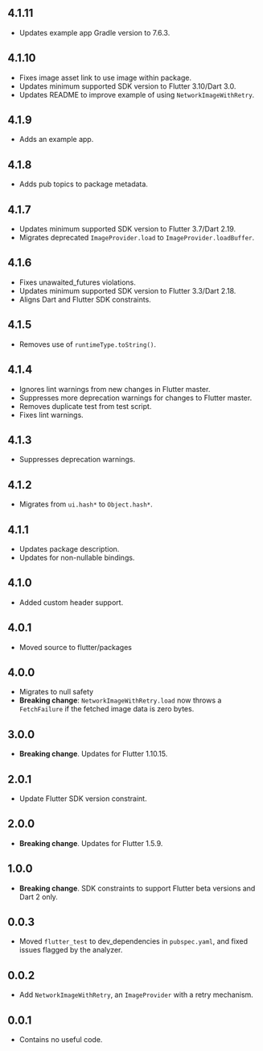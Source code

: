 ## 4.1.11

* Updates example app Gradle version to 7.6.3.

## 4.1.10

* Fixes image asset link to use image within package.
* Updates minimum supported SDK version to Flutter 3.10/Dart 3.0.
* Updates README to improve example of using `NetworkImageWithRetry`.

## 4.1.9

* Adds an example app.

## 4.1.8

* Adds pub topics to package metadata.
## 4.1.7

* Updates minimum supported SDK version to Flutter 3.7/Dart 2.19.
* Migrates deprecated `ImageProvider.load` to `ImageProvider.loadBuffer`.

## 4.1.6

* Fixes unawaited_futures violations.
* Updates minimum supported SDK version to Flutter 3.3/Dart 2.18.
* Aligns Dart and Flutter SDK constraints.

## 4.1.5

* Removes use of `runtimeType.toString()`.

## 4.1.4

* Ignores lint warnings from new changes in Flutter master.
* Suppresses more deprecation warnings for changes to Flutter master.
* Removes duplicate test from test script.
* Fixes lint warnings.

## 4.1.3

* Suppresses deprecation warnings.

## 4.1.2

* Migrates from `ui.hash*` to `Object.hash*`.

## 4.1.1

* Updates package description.
* Updates for non-nullable bindings.

## 4.1.0

- Added custom header support.

## 4.0.1

- Moved source to flutter/packages

## 4.0.0

- Migrates to null safety
- **Breaking change**: `NetworkImageWithRetry.load` now throws a `FetchFailure` if the fetched image data is zero bytes.

## 3.0.0

* **Breaking change**. Updates for Flutter 1.10.15.

## 2.0.1

- Update Flutter SDK version constraint.

## 2.0.0

* **Breaking change**. Updates for Flutter 1.5.9.

## 1.0.0

* **Breaking change**. SDK constraints to support Flutter beta versions and Dart 2 only.

## 0.0.3

- Moved `flutter_test` to dev_dependencies in `pubspec.yaml`, and fixed issues
flagged by the analyzer.

## 0.0.2

- Add `NetworkImageWithRetry`, an `ImageProvider` with a retry mechanism.

## 0.0.1

- Contains no useful code.
